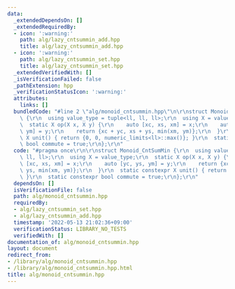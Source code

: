 ```yaml
---
data:
  _extendedDependsOn: []
  _extendedRequiredBy:
  - icon: ':warning:'
    path: alg/lazy_cntsummin_add.hpp
    title: alg/lazy_cntsummin_add.hpp
  - icon: ':warning:'
    path: alg/lazy_cntsummin_set.hpp
    title: alg/lazy_cntsummin_set.hpp
  _extendedVerifiedWith: []
  _isVerificationFailed: false
  _pathExtension: hpp
  _verificationStatusIcon: ':warning:'
  attributes:
    links: []
  bundledCode: "#line 2 \"alg/monoid_cntsummin.hpp\"\n\r\nstruct Monoid_CntSumMin\
    \ {\r\n  using value_type = tuple<ll, ll, ll>;\r\n  using X = value_type;\r\n\
    \  static X op(X x, X y) {\r\n    auto [xc, xs, xm] = x;\r\n    auto [yc, ys,\
    \ ym] = y;\r\n    return {xc + yc, xs + ys, min(xm, ym)};\r\n  }\r\n  static constexpr\
    \ X unit() { return {0, 0, numeric_limits<ll>::max()}; }\r\n  static constexpr\
    \ bool commute = true;\r\n};\r\n"
  code: "#pragma once\r\n\r\nstruct Monoid_CntSumMin {\r\n  using value_type = tuple<ll,\
    \ ll, ll>;\r\n  using X = value_type;\r\n  static X op(X x, X y) {\r\n    auto\
    \ [xc, xs, xm] = x;\r\n    auto [yc, ys, ym] = y;\r\n    return {xc + yc, xs +\
    \ ys, min(xm, ym)};\r\n  }\r\n  static constexpr X unit() { return {0, 0, numeric_limits<ll>::max()};\
    \ }\r\n  static constexpr bool commute = true;\r\n};\r\n"
  dependsOn: []
  isVerificationFile: false
  path: alg/monoid_cntsummin.hpp
  requiredBy:
  - alg/lazy_cntsummin_set.hpp
  - alg/lazy_cntsummin_add.hpp
  timestamp: '2022-05-13 21:02:36+09:00'
  verificationStatus: LIBRARY_NO_TESTS
  verifiedWith: []
documentation_of: alg/monoid_cntsummin.hpp
layout: document
redirect_from:
- /library/alg/monoid_cntsummin.hpp
- /library/alg/monoid_cntsummin.hpp.html
title: alg/monoid_cntsummin.hpp
---
```

